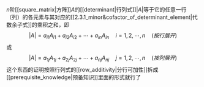 $n$阶[[square_matrix|方阵]]$A$的[[determinant|行列式]]$|A|$等于它的任意一行（列）的各元素与其对应的[[2.3.1_minor&cofactor_of_determinant_element|代数余子式]]的乘积之和，即
$$
|A|=a_{i1}A_{i1}+a_{i2}A_{i2}+\cdots+a_{in}A_{in}\quad i=1,2,\cdots,n\quad(按行展开)
$$
或
$$
|A|=a_{1j}A_{1j}+a_{2j}A_{2j}+\cdots+a_{nj}A_{nj}\quad j=1,2,\cdots,n\quad(按列展开)
$$
这个东西的证明按照行列式的[[row_additivity|分行可加性]]拆成[[prerequisite_knowledge|预备知识]]里面的形式就行了
